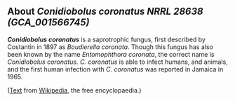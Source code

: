 About *Conidiobolus coronatus NRRL 28638 (GCA\_001566745)* 
----------------------------------------------------------



***Conidiobolus coronatus*** is a saprotrophic fungus, first described
by Costantin in 1897 as *Boudierella coronata*. Though this fungus has
also been known by the name *Entomophthora coronata*, the correct name
is *Conidiobolus coronatus*. *C. coronatus* is able to infect humans,
and animals, and the first human infection with *C. coronatus* was
reported in Jamaica in 1965.

([Text](http://en.wikipedia.org/wiki/Conidiobolus_coronatus) from
[Wikipedia](http://en.wikipedia.org/), the free encyclopaedia.)
